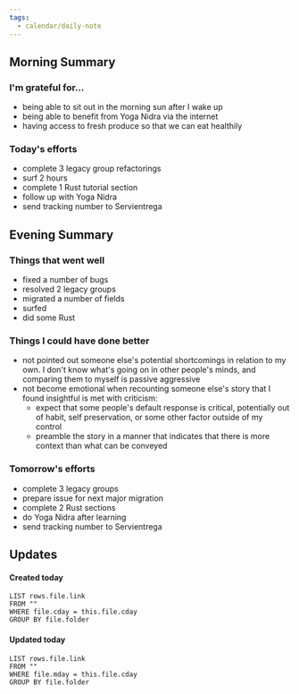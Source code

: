 ```yaml
---
tags:
  - calendar/daily-note
---
```


## Morning Summary

### I'm grateful for...

- being able to sit out in the morning sun after I wake up
- being able to benefit from Yoga Nidra via the internet
- having access to fresh produce so that we can eat healthily

### Today's efforts

- complete 3 legacy group refactorings
- surf 2 hours
- complete 1 Rust tutorial section
- follow up with Yoga Nidra
- send tracking number to Servientrega

## Evening Summary

### Things that went well

- fixed a number of bugs
- resolved 2 legacy groups
- migrated a number of fields
- surfed
- did some Rust

### Things I could have done better

- not pointed out someone else's potential shortcomings in relation to my own. I don't know what's going on in other people's minds, and comparing them to myself is passive aggressive
- not become emotional when recounting someone else's story that I found insightful is met with criticism:
  - expect that some people's default response is critical, potentially out of habit, self preservation, or some other factor outside of my control
  - preamble the story in a manner that indicates that there is more context than what can be conveyed

### Tomorrow's efforts

- complete 3 legacy groups
- prepare issue for next major migration
- complete 2 Rust sections
- do Yoga Nidra after learning
- send tracking number to Servientrega

## Updates

#### Created today

```dataview
LIST rows.file.link
FROM ""
WHERE file.cday = this.file.cday
GROUP BY file.folder
```

#### Updated today

```dataview
LIST rows.file.link
FROM ""
WHERE file.mday = this.file.cday
GROUP BY file.folder
```
